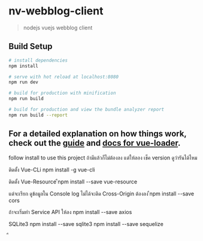 # nv-webblog-client

> nodejs vuejs webblog client

## Build Setup

``` bash
# install dependencies
npm install

# serve with hot reload at localhost:8080
npm run dev

# build for production with minification
npm run build

# build for production and view the bundle analyzer report
npm run build --report
```

For a detailed explanation on how things work, check out the [guide](http://vuejs-templates.github.io/webpack/) and [docs for vue-loader](http://vuejs.github.io/vue-loader).
-----------------------------------------------------
follow install to use this project
ถ้ามีแล้วก็ไม่ต้องลง แต่ให้ลอง เช็ค version ดูว่ารันได้ไหม

ติดตั้ง Vue-CLi
npm install -g vue-cli 

ติดตั้ง Vue-Resource
ืnpm install --save vue-resource

แต่จะเรียก ดูข้อมูลใน Console log ไม่ได้จะติด Cross-Origin ต้องลง
ืnpm install --save cors

ถ้าจะเริ่มทำ Service API  ให้ลง
npm install --save axios

SQLite3
npm install --save sqlite3
npm install --save sequelize

ื
